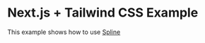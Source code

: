 # Next.js + Tailwind CSS Example

This example shows how to use [Spline](https://my.spline.design/untitled-9d7b7f62e44ad8fade1cf304960603e8/)
